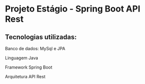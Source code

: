 <h1>Projeto Estágio - Spring Boot API Rest</h1>
</hr>
<h2>Tecnologias utilizadas:</h2>
<p>Banco de dados: MySql e JPA</p>
<p>Linguagem Java</p>
<p>Framework Spring Boot</p>
<p>Arquitetura API Rest</p>

